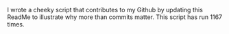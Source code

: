 I wrote a cheeky script that contributes to my Github by updating this ReadMe to illustrate why more than commits matter. This script has run 1167 times.